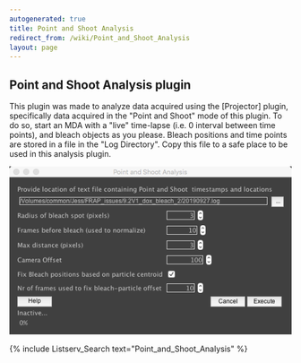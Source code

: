 ```yaml
---
autogenerated: true
title: Point and Shoot Analysis
redirect_from: /wiki/Point_and_Shoot_Analysis
layout: page
---
```


## Point and Shoot Analysis plugin

This plugin was made to analyze data acquired using the \[Projector\]
plugin, specifically data acquired in the "Point and Shoot" mode of this
plugin. To do so, start an MDA with a "live" time-lapse (i.e. 0 interval
between time points), and bleach objects as you please. Bleach positions
and time points are stored in a file in the "Log Directory". Copy this
file to a safe place to be used in this analysis plugin.

![](/media/PointAndShoot.png)

{% include Listserv_Search text="Point_and_Shoot_Analysis" %}

